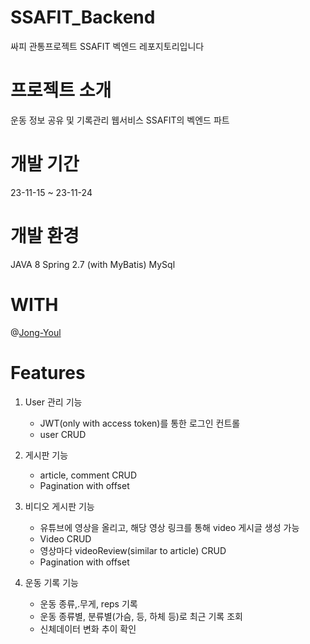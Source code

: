 # SSAFIT_Backend
싸피 관통프로젝트 SSAFIT 벡엔드 레포지토리입니다

# 프로젝트 소개
운동 정보 공유 및 기록관리 웹서비스 SSAFIT의 벡엔드 파트

# 개발 기간
23-11-15 ~ 23-11-24

# 개발 환경
JAVA 8
Spring 2.7 (with MyBatis)
MySql

# WITH
@[Jong-Youl](https://github.com/Jong-Youl)

# Features
1. User 관리 기능
   * JWT(only with access token)를 통한 로그인 컨트롤 
   * user CRUD

2. 게시판 기능
   * article, comment CRUD
   * Pagination with offset

3. 비디오 게시판 기능
   * 유튜브에 영상을 올리고, 해당 영상 링크를 통해 video 게시글 생성 가능
   * Video CRUD
   * 영상마다 videoReview(similar to article) CRUD
   * Pagination with offset

4. 운동 기록 기능
   * 운동 종류,.무게, reps 기록
   * 운동 종류별, 분류별(가슴, 등, 하체 등)로 최근 기록 조회
   * 신체데이터 변화 추이 확인
  
